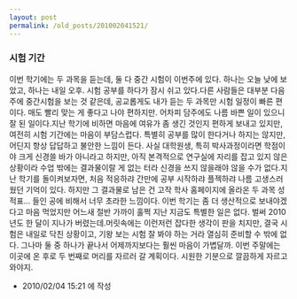 ```yaml
---
layout: post
permalink: /old_posts/201002041521/
---
```


### 시험 기간


이번 학기에는 두 과목을 듣는데, 둘 다 중간 시험이 이번주에 있다. 하나는 오늘 낮에 보았고, 하나는 내일 오후. 시험 공부를 하다가 잠시 쉬고 있다.다른 사람들은 대부분 다음 주에 중간시험을 보는 것 같은데, 공교롭게도 내가 듣는 두 과목만 시험 일정이 빠른 편이다. 매도 빨리 맞는 게 좋다고 나야 편하지만. 어차피 담주에도 나름 바쁜 일이 있으니 잘 된 일이다.지난 학기에 비하면 마음에 여유가 좀 생긴 것인지 편하게 보내고 있지만, 여전히 시험 기간에는 마음이 부담스럽다. 특별히 공부를 많이 한다거나 하지는 않지만, 어딘지 항상 답답하고 불안한 느낌이 든다. 사실 대학원생, 특히 박사과정이라면 학점이야 크게 신경쓸 바가 아니라고 하지만, 아직 본격적으로 연구실에 자리를 잡고 있지 않은 상황이라 수업 밖에는 결과물이랄 게 없는 터라 신경을 쓰지 않을래야 않을 수가 없다.지난 학기를 돌이켜보자면, 처음 적응하랴 간만에 공부 시작하랴 플젝하랴 나름 고생스러웠던 기억이 있다. 하지만 그 결과물로 남은 건 고작 학사 홈페이지에 올라온 두 과목 성적표... 들인 공에 비해서 너무 초라한 느낌이다. 이번 학기는 좀 더 생산적으로 보내야겠다고 마음 먹었지만 어느새 절반 가까이 훌쩍 지난 지금도 특별한 일은 없다. 벌써 2010년도 한 달이 지나가 버렸는데.머릿속에는 이런저런 잡다한 생각이 판을 치지만, 결국 시험은 내일로 닥친 상황이고, 기왕 보는 시험 잘 봐야 하는 거라 열심히 준비할 수 밖에 없다. 그나마 둘 중 하나가 끝나서 어제까지보다는 훨씬 마음이 가볍달까. 이번 주말에는 이곳에 온 후로 두 번째로 머리를 자르러 갈 계획이다. 시원한 기분으로 깔끔하게 자르고 와야지.




- 2010/02/04 15:21 에 작성